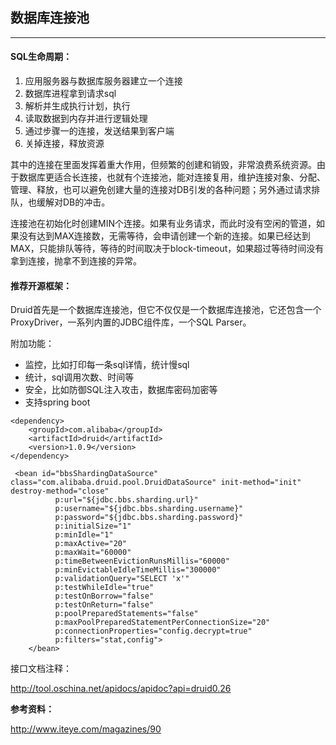 ## 数据库连接池

---

#### SQL生命周期：

1. 应用服务器与数据库服务器建立一个连接
2. 数据库进程拿到请求sql
3. 解析并生成执行计划，执行
4. 读取数据到内存并进行逻辑处理
5. 通过步骤一的连接，发送结果到客户端
6. 关掉连接，释放资源


其中的连接在里面发挥着重大作用，但频繁的创建和销毁，非常浪费系统资源。由于数据库更适合长连接，也就有个连接池，能对连接复用，维护连接对象、分配、管理、释放，也可以避免创建大量的连接对DB引发的各种问题；另外通过请求排队，也缓解对DB的冲击。



连接池在初始化时创建MIN个连接。如果有业务请求，而此时没有空闲的管道，如果没有达到MAX连接数，无需等待，会申请创建一个新的连接。如果已经达到MAX，只能排队等待，等待的时间取决于block-timeout，如果超过等待时间没有拿到连接，抛拿不到连接的异常。

		

#### 推荐开源框架：

Druid首先是一个数据库连接池，但它不仅仅是一个数据库连接池，它还包含一个ProxyDriver，一系列内置的JDBC组件库，一个SQL Parser。

附加功能：

* 监控，比如打印每一条sql详情，统计慢sql
* 统计，sql调用次数、时间等
* 安全，比如防御SQL注入攻击，数据库密码加密等
* 支持spring boot

```
<dependency>
    <groupId>com.alibaba</groupId>
    <artifactId>druid</artifactId>
    <version>1.0.9</version>
</dependency>
````

```
 <bean id="bbsShardingDataSource" class="com.alibaba.druid.pool.DruidDataSource" init-method="init" destroy-method="close"
          p:url="${jdbc.bbs.sharding.url}"
          p:username="${jdbc.bbs.sharding.username}"
          p:password="${jdbc.bbs.sharding.password}"
          p:initialSize="1"
          p:minIdle="1"
          p:maxActive="20"
          p:maxWait="60000"
          p:timeBetweenEvictionRunsMillis="60000"
          p:minEvictableIdleTimeMillis="300000"
          p:validationQuery="SELECT 'x'"
          p:testWhileIdle="true"
          p:testOnBorrow="false"
          p:testOnReturn="false"
          p:poolPreparedStatements="false"
          p:maxPoolPreparedStatementPerConnectionSize="20"
          p:connectionProperties="config.decrypt=true"
          p:filters="stat,config">
    </bean>

```



接口文档注释：

http://tool.oschina.net/apidocs/apidoc?api=druid0.26


**参考资料：**

http://www.iteye.com/magazines/90


